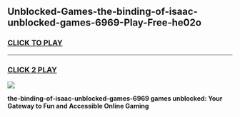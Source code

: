 
## Unblocked-Games-the-binding-of-isaac-unblocked-games-6969-Play-Free-he02o
<h3>
<a href="https://premium76.site?title=the-binding-of-isaac-unblocked-games-6969&ref=19M">CLICK TO PLAY</a></h3>
<hr>

<h3>
<a href="https://premium76.site?title=the-binding-of-isaac-unblocked-games-6969&ref=19M">CLICK 2 PLAY</a>
  
</h3>

<a href="https://premium76.site?title=the-binding-of-isaac-unblocked-games-6969&ref=19M"><img src="https://clearcache.store/games.png"></a>


**the-binding-of-isaac-unblocked-games-6969 games unblocked: Your Gateway to Fun and Accessible Online Gaming**
